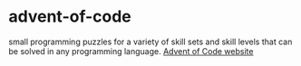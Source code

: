 # advent-of-code
small programming puzzles for a variety of skill sets and skill levels that can be solved in any programming language.
[Advent of Code website](https://adventofcode.com/)
